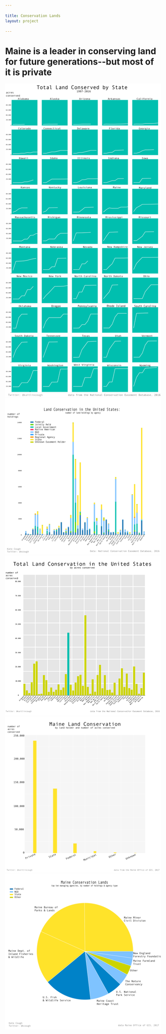 ```yaml
---

title: Conservation Lands
layout: project

---
```


# Maine is a leader in conserving land for future generations--but most of it is private

![](small_multiples_conseration@2x.png)
![](all_states_holding@2x.png)
![](total_land_conservation_750@2x.png)
![](maine_holder_type@2x.png)
![](maine_pie_holdings@2x.png)

